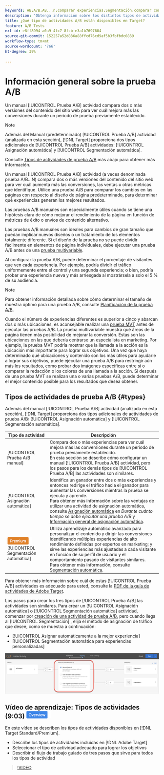 ```yaml
---
keywords: AB;A/B;AB...n;comparar experiencias;Segmentación;comparar contenido;segmentación automática;asignación automática
description: 'Obtenga información sobre los distintos tipos de actividades de prueba A/B en Adobe [!DNL Target] : manual, asignación automática y segmentación automática. Elige el que es adecuado para ti.'
title: ¿Qué tipo de actividades A/B están disponibles en Target?
feature: A/B Tests
exl-id: e8ff8994-a0a9-4fc7-8fcb-e3a1b7697604
source-git-commit: 152257a52d836a88ffcd76cd9af5b3fbfbdc0839
workflow-type: tm+mt
source-wordcount: '766'
ht-degree: 39%

---
```


# Información general sobre la prueba A/B

Un manual [!UICONTROL Prueba A/B] actividad compara dos o más versiones del contenido del sitio web para ver cuál mejora más las conversiones durante un periodo de prueba previamente establecido.

>[!NOTE]
>
>Además del Manual (predeterminado) [!UICONTROL Prueba A/B] actividad (analizada en esta sección), [!DNL Target] proporciona dos tipos adicionales de [!UICONTROL Prueba A/B] actividades: [!UICONTROL Asignación automática] y [!UICONTROL Segmentación automática].
>
>Consulte [Tipos de actividades de prueba A/B](#types) más abajo para obtener más información.

Un manual [!UICONTROL Prueba A/B] actividad (a veces denominada prueba A/B...N) compara dos o más versiones del contenido del sitio web para ver cuál aumenta más las conversiones, las ventas u otras métricas que identifique. Utilice una prueba A/B para comparar los cambios en las páginas con respecto al diseño de página predeterminado, para determinar qué experiencias generan los mejores resultados.

Las pruebas A/B manuales son especialmente útiles cuando se tiene una hipótesis clara de cómo mejorar el rendimiento de la página en función de métricas de éxito o envíos de contenido alternativo.

Las pruebas A/B manuales son ideales para cambios de gran tamaño que puedan implicar nuevos diseños o un tratamiento de los elementos totalmente diferente. Si el diseño de la prueba no se puede dividir fácilmente en elementos de página individuales, debe ejecutar una prueba A/B antes de una [prueba multivariable](/help/main/c-activities/c-multivariate-testing/multivariate-testing.md).

Al configurar la prueba A/B, puede determinar el porcentaje de visitantes que ven cada experiencia. Por ejemplo, podría dividir el tráfico uniformemente entre el control y una segunda experiencia; o bien, podría probar una experiencia nueva y más arriesgada al mostrársela a solo el 5 % de su audiencia.

>[!NOTE]
>
>Para obtener información detallada sobre cómo determinar el tamaño de muestra óptimo para una prueba A/B, consulte [Planificación de la prueba A/B](/help/main/c-activities/t-test-ab/sample-size-determination.md).

Cuando el número de experiencias diferentes es superior a cinco y abarcan dos o más ubicaciones, es aconsejable realizar una [prueba MVT](/help/main/c-activities/c-multivariate-testing/multivariate-testing.md) antes de ejecutar las pruebas A/B. La prueba multivariable muestra qué áreas de la página tienen más posibilidad de mejorar la conversión. Estas son las ubicaciones en las que debería centrarse un especialista en marketing. Por ejemplo, la prueba MVT podría mostrar que la llamada a la acción es la ubicación más importante para lograr sus objetivos. Una vez que haya determinado qué ubicaciones y contenido son los más útiles para ayudarle a lograr sus objetivos, puede ejecutar una prueba A/B para restringir aún más los resultados, como probar dos imágenes específicas entre sí o comparar la redacción o los colores de una llamada a la acción. Si después de una prueba MVT se realizan una o varias pruebas A/B, puede determinar el mejor contenido posible para los resultados que desea obtener.

## Tipos de actividades de prueba A/B {#types}

Además del manual [!UICONTROL Prueba A/B] actividad (analizada en esta sección), [!DNL Target] proporciona dos tipos adicionales de actividades de prueba A/B: [!UICONTROL Asignación automática] y [!UICONTROL Segmentación automática].

| Tipo de actividad | Descripción |
| --- | --- |
| [!UICONTROL Prueba A/B manual] | Compara dos o más experiencias para ver cuál mejora más las conversiones durante un periodo de prueba previamente establecido.<br>En esta sección se describe cómo configurar un manual [!UICONTROL Prueba A/B] actividad, pero los pasos para los demás tipos de [!UICONTROL Prueba A/B] las actividades son similares. |
| [!UICONTROL Asignación automática] | Identifica un ganador entre dos o más experiencias y entonces redirige el tráfico hacia el ganador para aumentar las conversiones mientras la prueba se ejecuta y aprende.<br>Para obtener más información sobre las ventajas de utilizar una actividad de asignación automática, consulte [Asignación automática](/help/main/c-activities/t-test-ab/sample-size-determination.md#auto-allocate) en *Durante cuánto tiempo se debe ejecutar una prueba A/B* y [Información general de asignación automática](/help/main/c-activities/automated-traffic-allocation/automated-traffic-allocation.md). |
| ![Distintivo Premium](/help/main/assets/premium.png) [!UICONTROL Segmentación automática] | Utiliza aprendizaje automático avanzado para personalizar el contenido y dirigir las conversiones identificando múltiples experiencias de alto rendimiento definidas por expertos en marketing; y sirve las experiencias más ajustadas a cada visitante en función de su perfil de usuario y el comportamiento pasado de visitantes similares.<br>Para obtener más información, consulte [Segmentación automática](/help/main/c-activities/auto-target/auto-target-to-optimize.md). |

Para obtener más información sobre cuál de estas [!UICONTROL Prueba A/B] actividades es adecuado para usted, consulte la [PDF de la guía de actividades de Adobe Target](/help/main/c-activities/target-activities-guide.md).

Los pasos para crear los tres tipos de [!UICONTROL Prueba A/B] las actividades son similares. Para crear un [!UICONTROL Asignación automática] o [!UICONTROL Segmentación automática] actividad, comenzar por [creación de una actividad de prueba A/B](/help/main/c-activities/t-test-ab/t-test-create-ab/test-create-ab.md), pero cuando llega al [!UICONTROL Segmentación] , elija el método de asignación de tráfico que desee, como se muestra a continuación:

* [!UICONTROL Asignar automáticamente a la mejor experiencia]
* [!UICONTROL Segmentación automática para experiencias personalizadas]

![Configuración del método de asignación de tráfico](/help/main/c-activities/t-test-ab/t-test-create-ab/assets/traffic-allocation-method.png)

## Vídeo de aprendizaje: Tipos de actividades (9:03) ![Distintivo de información general](/help/main/assets/overview.png)

En este vídeo se describen los tipos de actividades disponibles en [!DNL Target Standard/Premium].

* Describe los tipos de actividades incluidas en [!DNL Adobe Target]
* Seleccionar el tipo de actividad adecuado para lograr los objetivos
* Describir el flujo de trabajo guiado de tres pasos que sirve para todos los tipos de actividad

>[!VIDEO](https://video.tv.adobe.com/v/17386)
